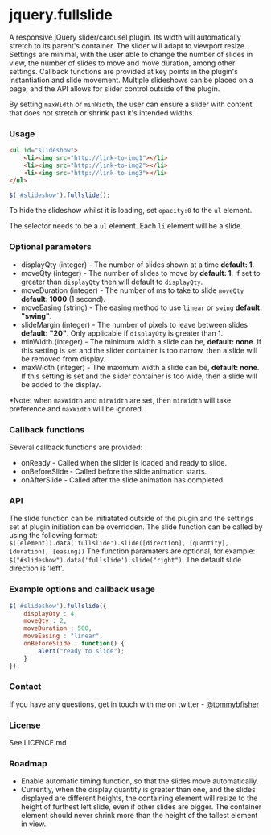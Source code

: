 # jquery.fullslide
A responsive jQuery slider/carousel plugin. Its width will automatically stretch to its parent's container. The slider will adapt to viewport resize. Settings are minimal, with the user able to change the number of slides in view, the number of slides to move and move duration, among other settings. Callback functions are provided at key points in the plugin's instantiation and slide movement. Multiple slideshows can be placed on a page, and the API allows for slider control outside of the plugin.

By setting `maxWidth` or `minWidth`, the user can ensure a slider with content that does not stretch or shrink past it's intended widths.


### Usage
```html
<ul id="slideshow">
    <li><img src="http://link-to-img1"></li>
    <li><img src="http://link-to-img2"></li>
    <li><img src="http://link-to-img3"></li>
</ul>
```

```javascript
$('#slideshow').fullslide();
```

To hide the slideshow whilst it is loading, set `opacity:0` to the `ul` element.

The selector needs to be a `ul` element. Each `li` element will be a slide.


### Optional parameters
* displayQty (integer) - The number of slides shown at a time **default: 1**.
* moveQty (integer) - The number of slides to move by **default: 1**. If set to greater than `displayQty` then will default to `displayQty`.
* moveDuration (integer) - The number of ms to take to slide `moveQty` **default: 1000** (1 second).
* moveEasing (string) - The easing method to use `linear` or `swing` **default: "swing"**.
* slideMargin (integer) - The number of pixels to leave between slides **default: "20"**. Only applicable if `displayQty` is greater than 1.
* minWidth (integer) - The minimum width a slide can be, **default: none**. If this setting is set and the slider container is too narrow, then a slide will be removed from display.
* maxWidth (integer) - The maximum width a slide can be, **default: none**. If this setting is set and the slider container is too wide, then a slide will be added to the display.

*Note: when `maxWidth` and `minWidth` are set, then `minWidth` will take preference and `maxWidth` will be ignored.


### Callback functions
Several callback functions are provided:
* onReady - Called when the slider is loaded and ready to slide.
* onBeforeSlide - Called before the slide animation starts.
* onAfterSlide - Called after the slide animation has completed.


### API
The slide function can be initiatated outside of the plugin and the settings set at plugin initiation can be overridden. The slide function can be called by using the following format:
`$([element]).data('fullslide').slide([direction], [quantity], [duration], [easing])`
The function paramaters are optional, for example: `$("#slideshow").data('fullslide').slide("right")`. The default slide direction is 'left'.


### Example options and callback usage
```javascript
$('#slideshow').fullslide({
    displayQty : 4,
    moveQty : 2,
    moveDuration : 500,
    moveEasing : "linear",
    onBeforeSlide : function() {
        alert("ready to slide");
    }
});
```

### Contact
If you have any questions, get in touch with me on twitter - [@tommybfisher](https://twitter.com/tommybfisher/)


### License
See LICENCE.md


### Roadmap
* Enable automatic timing function, so that the slides move automatically.
* Currently, when the display quantity is greater than one, and the slides displayed are different heights, the containing element will resize to the height of furthest left slide, even if other slides are bigger. The container element should never shrink more than the height of the tallest element in view.